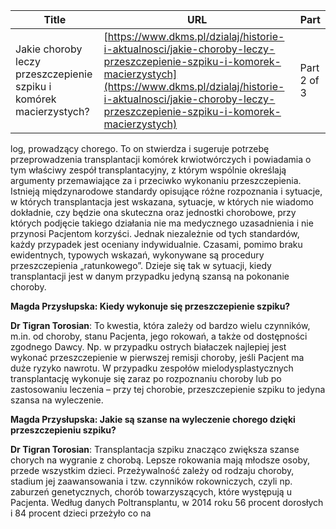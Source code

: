 | **Title**       | **URL**           | **Part**              |
|-----------------|-------------------|-----------------------|
| Jakie choroby leczy przeszczepienie szpiku i komórek macierzystych?         | [https://www.dkms.pl/dzialaj/historie-i-aktualnosci/jakie-choroby-leczy-przeszczepienie-szpiku-i-komorek-macierzystych](https://www.dkms.pl/dzialaj/historie-i-aktualnosci/jakie-choroby-leczy-przeszczepienie-szpiku-i-komorek-macierzystych)    | Part 2 of 3          |

log, prowadzący chorego. To on stwierdza i sugeruje potrzebę przeprowadzenia transplantacji komórek krwiotwórczych i powiadamia o tym właściwy zespół transplantacyjny, z którym wspólnie określają argumenty przemawiające za i przeciwko wykonaniu przeszczepienia. Istnieją międzynarodowe standardy opisujące różne rozpoznania i sytuacje, w których transplantacja jest wskazana, sytuacje, w których nie wiadomo dokładnie, czy będzie ona skuteczna oraz jednostki chorobowe, przy których podjęcie takiego działania nie ma medycznego uzasadnienia i nie przynosi Pacjentom korzyści. Jednak niezależnie od tych standardów, każdy przypadek jest oceniany indywidualnie. Czasami, pomimo braku ewidentnych, typowych wskazań, wykonywane są procedury przeszczepienia „ratunkowego”. Dzieje się tak w sytuacji, kiedy transplantacji jest w danym przypadku jedyną szansą na pokonanie choroby.


 


**Magda Przysłupska: Kiedy wykonuje się przeszczepienie szpiku?**


**Dr Tigran Torosian**: To kwestia, która zależy od bardzo wielu czynników, m.in. od choroby, stanu Pacjenta, jego rokowań, a także od dostępności zgodnego Dawcy. Np. w przypadku ostrych białaczek najlepiej jest wykonać przeszczepienie w pierwszej remisji choroby, jeśli Pacjent ma duże ryzyko nawrotu. W przypadku zespołów mielodysplastycznych transplantację wykonuje się zaraz po rozpoznaniu choroby lub po zastosowaniu leczenia – przy tej chorobie, przeszczepienie szpiku to jedyna szansa na wyleczenie. 


 


**Magda Przysłupska: Jakie są szanse na wyleczenie chorego dzięki przeszczepieniu szpiku?**


**Dr Tigran Torosian**: Transplantacja szpiku znacząco zwiększa szanse chorych na wygranie z chorobą. Lepsze rokowania mają młodsze osoby, przede wszystkim dzieci. Przeżywalność zależy od rodzaju choroby, stadium jej zaawansowania i tzw. czynników rokowniczych, czyli np. zaburzeń genetycznych, chorób towarzyszących, które występują u Pacjenta. Według danych Poltransplantu, w 2014 roku 56 procent dorosłych i 84 procent dzieci przeżyło co na
